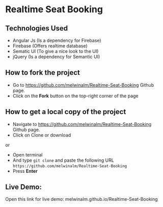 # Realtime Seat Booking

## Technologies Used

   - Angular Js (Is a dependency for Firebase)
   - Firebase (Offers realtime database)
   - Sematic UI (To give a nice look to the UI)
   - jQuery (Is a dependency for Semantic UI)

## How to fork the project

   - Go to https://github.com/melwinalm/Realtime-Seat-Booking Github page.
   - Click on the **Fork** button on the top-right corner of the page

## How to get a local copy of the project

   - Navigate to https://github.com/melwinalm/Realtime-Seat-Booking Github page.
   - Click on Clone or download
  
or

   - Open terminal
   - And type `git clone` and paste the following URL `https://github.com/melwinalm/Realtime-Seat-Booking`
   - Press **Enter**

## Live Demo:

Open this link for live demo: melwinalm.github.io/Realtime-Seat-Booking

